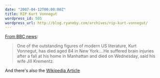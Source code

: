 ```yaml
---
date: "2007-04-12T00:00:00Z"
title: RIP Kurt Vonnegut
wordpress_id: 505
wordpress_url: http://blog.ryaneby.com/archives/rip-kurt-vonnegut/
---
```

<a href="http://news.bbc.co.uk/2/hi/entertainment/6547399.stm">From BBC news</a>:

<blockquote>One of the outstanding figures of modern US literature, Kurt Vonnegut, has died aged 84 in New York....He suffered brain injuries after a fall at his home in Manhattan and died on Wednesday, said his wife Jill Krementz.</blockquote>

And there's also the <a href="http://en.wikipedia.org/wiki/Kurt_Vonnegut">Wikipedia Article</a>
